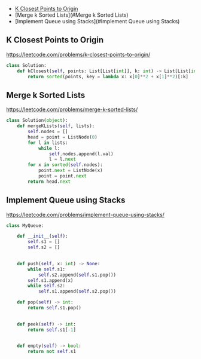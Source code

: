 + [K Closest Points to Origin](#k-closest-points-to-origin)
+ [Merge k Sorted Lists](#Merge k Sorted Lists)
+ [Implement Queue using Stacks](#Implement Queue using Stacks)

## K Closest Points to Origin

https://leetcode.com/problems/k-closest-points-to-origin/

```python
class Solution:
    def kClosest(self, points: List[List[int]], k: int) -> List[List[int]]:
        return sorted(points, key = lambda x: x[0]**2 + x[1]**2)[:k]
```

## Merge k Sorted Lists

https://leetcode.com/problems/merge-k-sorted-lists/

```python
class Solution(object):
    def mergeKLists(self, lists):
        self.nodes = []
        head = point = ListNode(0)
        for l in lists:
            while l:
                self.nodes.append(l.val)
                l = l.next
        for x in sorted(self.nodes):
            point.next = ListNode(x)
            point = point.next
        return head.next
```
## Implement Queue using Stacks

https://leetcode.com/problems/implement-queue-using-stacks/

```python
class MyQueue:

    def __init__(self):
        self.s1 = []
        self.s2 = []
        

    def push(self, x: int) -> None:
        while self.s1:
            self.s2.append(self.s1.pop())
        self.s1.append(x)
        while self.s2:
            self.s1.append(self.s2.pop())

    def pop(self) -> int:
        return self.s1.pop()
        

    def peek(self) -> int:
        return self.s1[-1]
        

    def empty(self) -> bool:
        return not self.s1
```

